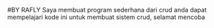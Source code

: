 #BY RAFLY
Saya membuat program sederhana dari crud anda dapat mempelajari kode ini untuk membuat sistem crud, selamat mencoba
